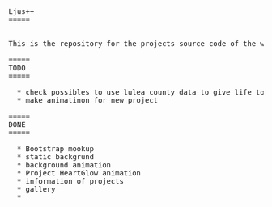 <pre>
Ljus++
=====


This is the repository for the projects source code of the webpage and webserver applications.

=====
TODO
=====

  * check possibles to use lulea county data to give life to page
  * make animatinon for new project

=====
DONE
=====

  * Bootstrap mookup
  * static backgrund
  * background animation
  * Project HeartGlow animation
  * information of projects
  * gallery
  * 
</pre>
